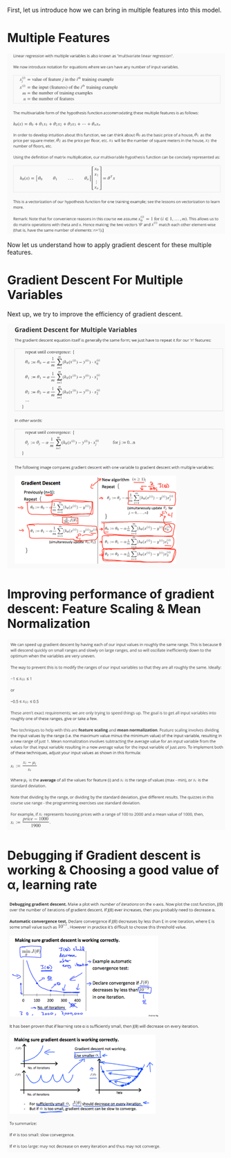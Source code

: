 First, let us introduce how we can bring in multiple features into this model.

# Multiple Features

<img src="https://github.com/pritishmishra/takeaways/blob/master/images/img29.png">

Now let us understand how to apply gradient descent for these multiple features.

# Gradient Descent For Multiple Variables

Next up, we try to improve the efficiency of gradient descent.

<img src="https://github.com/pritishmishra/takeaways/blob/master/images/img30.png">

# Improving performance of gradient descent: Feature Scaling & Mean Normalization

<img src="https://github.com/pritishmishra/takeaways/blob/master/images/img31.png">

# Debugging if Gradient descent is working & Choosing a good value of α, learning rate

<img src="https://github.com/pritishmishra/takeaways/blob/master/images/img32.png">

